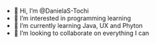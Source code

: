 - 👋 Hi, I’m @DanielaS-Tochi
- 👀 I’m interested in programming learning
- 🌱 I’m currently learning Java, UX and Phyton
- 💞️ I’m looking to collaborate on everything I can 
  

<!---
DanielaS-Tochi/DanielaS-Tochi is a ✨ special ✨ repository because its `README.md` (this file) appears on your GitHub profile.
You can click the Preview link to take a look at your changes.
--->
